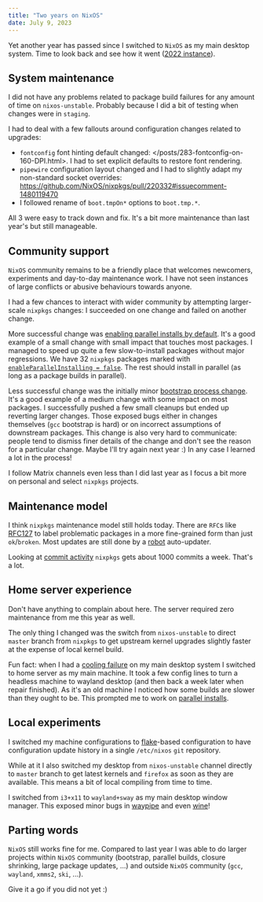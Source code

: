 ```yaml
---
title: "Two years on NixOS"
date: July 9, 2023
---
```


Yet another year has passed since I switched to `NixOS` as my main
desktop system. Time to look back and see how it went
([2022 instance](/posts/257-a-year-on-nixos.html)).

## System maintenance

I did not have any problems related to package build failures for any
amount of time on `nixos-unstable`. Probably because I did a bit of
testing when changes were in `staging`.

I had to deal with a few fallouts around configuration changes related
to upgrades:

- `fontconfig` font hinting default changed: </posts/283-fontconfig-on-160-DPI.html>.
  I had to set explicit defaults to restore font rendering.
- `pipewire` configuration layout changed and I had to slightly adapt
  my non-standard socket overrides: <https://github.com/NixOS/nixpkgs/pull/220332#issuecomment-1480119470>
- I followed rename of `boot.tmpOn*` options to `boot.tmp.*`.

All 3 were easy to track down and fix. It's a bit more maintenance than
last year's but still manageable.

## Community support

`NixOS` community remains to be a friendly place that welcomes
newcomers, experiments and day-to-day maintenance work. I have not seen
instances of large conflicts or abusive behaviours towards anyone.

I had a few chances to interact with wider community by attempting
larger-scale `nixpkgs` changes: I succeeded on one change and failed on
another change.

More successful change was
[enabling parallel installs by default](/posts/282-parallel-installs-in-nixpkgs.html).
It's a good example of a small change with small impact that touches
most packages. I managed to speed up quite a few slow-to-install
packages without major regressions. We have 32 `nixpkgs` packages marked
with
[`enableParallelInstalling = false`](https://github.com/search?q=repo%3ANixOS%2Fnixpkgs+%22enableParallelInstalling+%3D+false%22&type=code).
The rest should install in parallel (as long as a package builds in
parallel).

Less successful change was the initially minor
[bootstrap process change](/posts/275-nixpkgs-bootstrap-deep-dive.html).
It's a good example of a medium change with some impact on most
packages. I successfully pushed a few small cleanups but ended up
reverting larger changes. Those exposed bugs either in changes
themselves (`gcc` bootstrap is hard) or on incorrect assumptions of
downstream packages. This change is also very hard to communicate:
people tend to dismiss finer details of the change and don't see the
reason for a particular change. Maybe I'll try again next year :) In any
case I learned a lot in the process!

I follow Matrix channels even less than I did last year as I focus a bit
more on personal and select `nixpkgs` projects.

## Maintenance model

I think `nixpkgs` maintenance model still holds today. There are `RFC`s
like [RFC127](https://github.com/NixOS/rfcs/pull/127) to label
problematic packages in a more fine-grained form than just
`ok`/`broken`. Most updates are still done by a
[robot](https://github.com/NixOS/nixpkgs/graphs/contributors)
auto-updater.

Looking at
[commit activity](https://github.com/NixOS/nixpkgs/graphs/commit-activity)
`nixpkgs` gets about 1000 commits a week. That's a lot.

## Home server experience

Don't have anything to complain about here. The server required zero
maintenance from me this year as well.

The only thing I changed was the switch from `nixos-unstable` to direct
`master` branch from `nixpkgs` to get upstream kernel upgrades slightly
faster at the expense of local kernel build.

Fun fact: when I had a [cooling failure](/posts/280-cooling-failure.html)
on my main desktop system I switched to home server as my main machine.
It took a few config lines to turn a headless machine to wayland desktop
(and then back a week later when repair finished). As it's an old
machine I noticed how some builds are slower than they ought to be. This
prompted me to work on
[parallel installs](/posts/282-parallel-installs-in-nixpkgs.html).

## Local experiments

I switched my machine configurations to
[flake](https://nixos.wiki/wiki/Flakes)-based configuration to have
configuration update history in a single `/etc/nixos` `git` repository.

While at it I also switched my desktop from `nixos-unstable` channel
directly to `master` branch to get latest kernels and `firefox` as soon
as they are available. This means a bit of local compiling from time to
time.

I switched from `i3+x11` to `wayland+sway` as my main desktop window
manager. This exposed minor bugs in
[waypipe](/posts/265-waypipe-fixes.html) and even
[wine](/posts/268-fixing-wine-wayland-on-polaris.html)!

## Parting words

`NixOS` still works fine for me. Compared to last year I was able to do
larger projects within `NixOS` community (bootstrap, parallel builds,
closure shrinking, large package updates, ...) and outside `NixOS`
community (`gcc`, `wayland`, `xmms2`, `ski`, ...).

Give it a go if you did not yet :)
